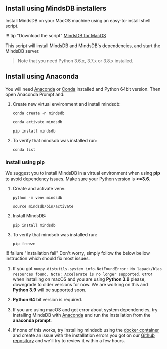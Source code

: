
## Install using MindsDB installers

Install MindsDB on your MacOS machine using an easy-to-install shell script.

!!! tip "Download the script"
    [MindsDB for MacOS](https://mindsdb-installer.s3-us-west-2.amazonaws.com/mindsdb-installer/linux/MindsDB-Server-Latest-Setup.sh)

This script will install MindsDB and MindsDB's dependencies, and start the MindsDB server.
> Note that you need Python 3.6.x, 3.7.x or 3.8.x installed.

## Install using Anaconda

You will need [Anaconda](https://www.anaconda.com/products/individual) or [Conda](https://conda.io/projects/conda/en/latest/index.html) installed and Python 64bit version. Then open Anaconda Prompt and:

1. Create new virtual environment and install mindsdb:

    ```
    conda create -n mindsdb
    ```

    ```
    conda activate mindsdb
    ```

    ```
    pip install mindsdb
    ```

2. To verify that mindsdb was installed run:

    ```
    conda list
    ```

### Install using pip

We suggest you to install MindsDB in a virtual environment when using **pip** to avoid dependency issues. Make sure your Python version is **>=3.6**.

1. Create and activate venv:

    ```
    python -m venv mindsdb
    ```

    ```
    source mindsdb/bin/activate
    ```

2. Install MindsDB:

    ```
    pip install mindsdb
    ```

3. To verify that mindsdb was installed run:

    ```
    pip freeze
    ```

!!! failure "Installation fail"
    Don't worry, simply follow the below bellow instruction which should fix most issues.


1. If you got `numpy.distutils.system_info.NotFoundError: No lapack/blas resources found. Note: Accelerate is no longer supported.` error when installing on macOS and you are using **Python 3.9** please, downgrade to older versions for now. We are working on this and **Python 3.9** will be supported soon.

2. **Python 64** bit version is required. 

3. If you are using macOS and got error about system dependencies, try installing MindsDB with [Anaconda](https://www.anaconda.com/products/individual) and run the installation from the **anaconda prompt**.

4. If none of this works, try installing mindsdb using the [docker container]() and create an issue with the installation errors you got on our  [Github repository](https://github.com/mindsdb/mindsdb/issues) and we'll try to review it within a few hours.